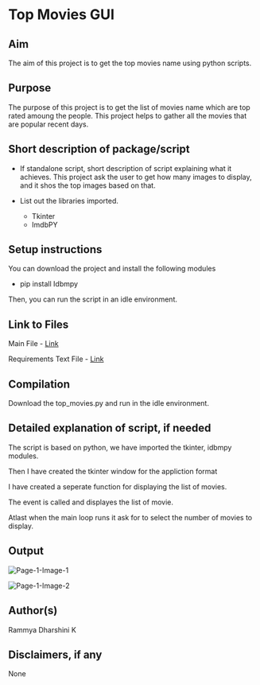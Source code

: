 # Top Movies GUI

## Aim

The aim of this project is to get the top movies name using python scripts.  

## Purpose

The purpose of this project is to get the list of movies name which are top rated amoung the people. This project helps to gather all the movies that are popular recent days.

## Short description of package/script

- If standalone script, short description of script explaining what it achieves.
  This project ask the user to get how many images to display, and it shos the top images based on that.
  
- List out the libraries imported.
     - Tkinter
     - ImdbPY

## Setup instructions
 
  You can download the project and install the following modules
  - pip install Idbmpy
  
  Then, you can run the script in an idle environment.

## Link to Files

Main File - [Link](https://github.com/rammya29/Awesome_Python_Scripts/blob/main/GUIScripts/Top%20Movies%20GUI/top_movies.py)

Requirements Text File - [Link](https://github.com/rammya29/Awesome_Python_Scripts/blob/main/GUIScripts/Top%20Movies%20GUI/requirements.txt.txt) 

## Compilation

Download the top_movies.py and run in the idle environment.

## Detailed explanation of script, if needed

  The script is based on python, we have imported the tkinter, idbmpy modules.
  
  Then I have created the tkinter window for the appliction format
  
  I have created a seperate function for displaying the list of movies.
  
  The event is called and displayes the list of movie.
  
  Atlast when the main loop runs it ask for to select the number of movies to display.
  
 

## Output

![Page-1-Image-1](https://user-images.githubusercontent.com/70591317/123799372-c8b06780-d905-11eb-9d70-bce26aa04062.jpg)



![Page-1-Image-2](https://user-images.githubusercontent.com/70591317/123799385-cd751b80-d905-11eb-9645-f43839786d67.jpg)



## Author(s)

Rammya Dharshini K

## Disclaimers, if any

None
